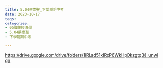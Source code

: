 ```yaml
---
title: 5.04蔡崇聖_下學期期中考
date: 2023-10-17
tags: 
categories:
- 05個體經濟學
- 5.04蔡崇聖
- 下學期期中考

---
```

https://drive.google.com/drive/folders/1iRLad51xIRqP6WkHpOkzgtq38_unwlgn
